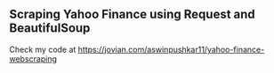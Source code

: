 ## Scraping Yahoo Finance using Request and BeautifulSoup  ##

Check my code at https://jovian.com/aswinpushkar11/yahoo-finance-webscraping

